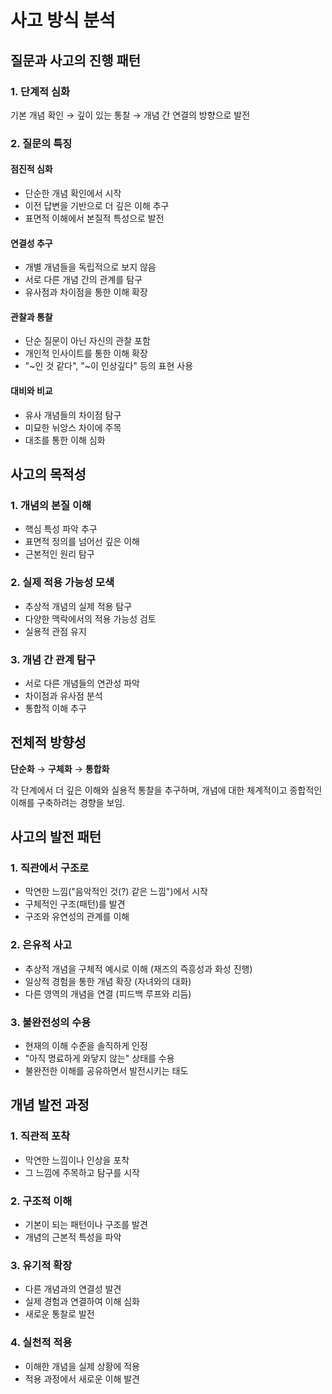 # 사고 방식 분석

## 질문과 사고의 진행 패턴

### 1. 단계적 심화
기본 개념 확인 → 깊이 있는 통찰 → 개념 간 연결의 방향으로 발전 

### 2. 질문의 특징

#### 점진적 심화
- 단순한 개념 확인에서 시작
- 이전 답변을 기반으로 더 깊은 이해 추구
- 표면적 이해에서 본질적 특성으로 발전

#### 연결성 추구
- 개별 개념들을 독립적으로 보지 않음
- 서로 다른 개념 간의 관계를 탐구
- 유사점과 차이점을 통한 이해 확장

#### 관찰과 통찰
- 단순 질문이 아닌 자신의 관찰 포함
- 개인적 인사이트를 통한 이해 확장
- "~인 것 같다", "~이 인상깊다" 등의 표현 사용

#### 대비와 비교
- 유사 개념들의 차이점 탐구
- 미묘한 뉘앙스 차이에 주목
- 대조를 통한 이해 심화

## 사고의 목적성

### 1. 개념의 본질 이해
- 핵심 특성 파악 추구
- 표면적 정의를 넘어선 깊은 이해
- 근본적인 원리 탐구

### 2. 실제 적용 가능성 모색
- 추상적 개념의 실제 적용 탐구
- 다양한 맥락에서의 적용 가능성 검토
- 실용적 관점 유지

### 3. 개념 간 관계 탐구
- 서로 다른 개념들의 연관성 파악
- 차이점과 유사점 분석
- 통합적 이해 추구

## 전체적 방향성

**단순화** → **구체화** → **통합화**

각 단계에서 더 깊은 이해와 실용적 통찰을 추구하며, 개념에 대한 체계적이고 종합적인 이해를 구축하려는 경향을 보임.

## 사고의 발전 패턴

### 1. 직관에서 구조로
- 막연한 느낌("음악적인 것(?) 같은 느낌")에서 시작
- 구체적인 구조(패턴)를 발견
- 구조와 유연성의 관계를 이해

### 2. 은유적 사고
- 추상적 개념을 구체적 예시로 이해 (재즈의 즉흥성과 화성 진행)
- 일상적 경험을 통한 개념 확장 (자녀와의 대화)
- 다른 영역의 개념을 연결 (피드백 루프와 리듬)

### 3. 불완전성의 수용
- 현재의 이해 수준을 솔직하게 인정
- "아직 명료하게 와닿지 않는" 상태를 수용
- 불완전한 이해를 공유하면서 발전시키는 태도

## 개념 발전 과정

### 1. 직관적 포착
- 막연한 느낌이나 인상을 포착
- 그 느낌에 주목하고 탐구를 시작

### 2. 구조적 이해
- 기본이 되는 패턴이나 구조를 발견
- 개념의 근본적 특성을 파악

### 3. 유기적 확장
- 다른 개념과의 연결성 발견
- 실제 경험과 연결하여 이해 심화
- 새로운 통찰로 발전

### 4. 실천적 적용
- 이해한 개념을 실제 상황에 적용
- 적용 과정에서 새로운 이해 발견

